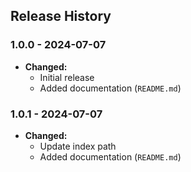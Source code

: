 ## Release History

### 1.0.0 - 2024-07-07

- **Changed:**
  - Initial release
  - Added documentation (`README.md`)

### 1.0.1 - 2024-07-07

- **Changed:**
  - Update index path
  - Added documentation (`README.md`)